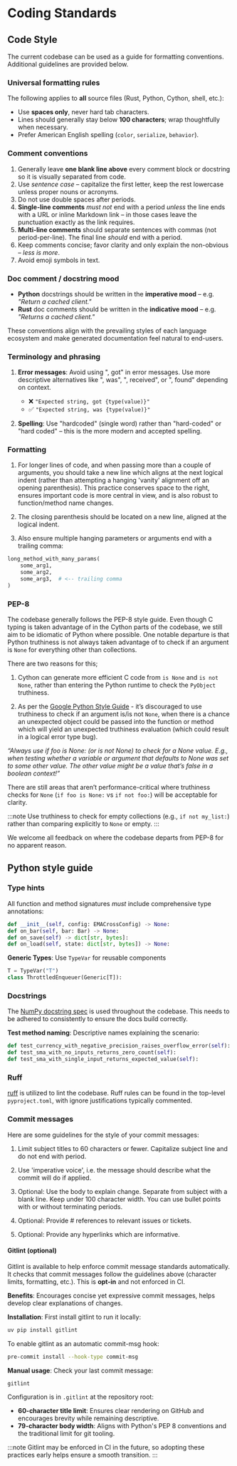 # Coding Standards

## Code Style

The current codebase can be used as a guide for formatting conventions.
Additional guidelines are provided below.

### Universal formatting rules

The following applies to **all** source files (Rust, Python, Cython, shell, etc.):

- Use **spaces only**, never hard tab characters.
- Lines should generally stay below **100 characters**; wrap thoughtfully when necessary.
- Prefer American English spelling (`color`, `serialize`, `behavior`).

### Comment conventions

1. Generally leave **one blank line above** every comment block or docstring so it is visually separated from code.
2. Use *sentence case* – capitalize the first letter, keep the rest lowercase unless proper nouns or acronyms.
3. Do not use double spaces after periods.
4. **Single-line comments** *must not* end with a period *unless* the line ends with a URL or inline Markdown link – in those cases leave the punctuation exactly as the link requires.
5. **Multi-line comments** should separate sentences with commas (not period-per-line). The final line *should* end with a period.
6. Keep comments concise; favor clarity and only explain the non-obvious – *less is more*.
7. Avoid emoji symbols in text.

### Doc comment / docstring mood

- **Python** docstrings should be written in the **imperative mood** – e.g. *"Return a cached client."*
- **Rust** doc comments should be written in the **indicative mood** – e.g. *"Returns a cached client."*

These conventions align with the prevailing styles of each language ecosystem and make generated
documentation feel natural to end-users.

### Terminology and phrasing

1. **Error messages**: Avoid using ", got" in error messages. Use more descriptive alternatives like ", was", ", received", or ", found" depending on context.
   - ❌ `"Expected string, got {type(value)}"`
   - ✅ `"Expected string, was {type(value)}"`

2. **Spelling**: Use "hardcoded" (single word) rather than "hard-coded" or "hard coded" – this is the more modern and accepted spelling.

### Formatting

1. For longer lines of code, and when passing more than a couple of arguments, you should take a new line which aligns at the next logical indent (rather than attempting a hanging 'vanity' alignment off an opening parenthesis). This practice conserves space to the right, ensures important code is more central in view, and is also robust to function/method name changes.

2. The closing parenthesis should be located on a new line, aligned at the logical indent.

3. Also ensure multiple hanging parameters or arguments end with a trailing comma:

```python
long_method_with_many_params(
    some_arg1,
    some_arg2,
    some_arg3,  # <-- trailing comma
)
```

### PEP-8

The codebase generally follows the PEP-8 style guide. Even though C typing is taken advantage of in the Cython parts of the codebase, we still aim to be idiomatic of Python where possible.
One notable departure is that Python truthiness is not always taken advantage of to check if an argument is `None` for everything other than collections.

There are two reasons for this;

1. Cython can generate more efficient C code from `is None` and `is not None`, rather than entering the Python runtime to check the `PyObject` truthiness.

2. As per the [Google Python Style Guide](https://google.github.io/styleguide/pyguide.html) - it’s discouraged to use truthiness to check if an argument is/is not `None`, when there is a chance an unexpected object could be passed into the function or method which will yield an unexpected truthiness evaluation (which could result in a logical error type bug).

*“Always use if foo is None: (or is not None) to check for a None value. E.g., when testing whether a variable or argument that defaults to None was set to some other value. The other value might be a value that’s false in a boolean context!”*

There are still areas that aren’t performance-critical where truthiness checks for `None` (`if foo is None:` vs `if not foo:`) will be acceptable for clarity.

:::note
Use truthiness to check for empty collections (e.g., `if not my_list:`) rather than comparing explicitly to `None` or empty.
:::

We welcome all feedback on where the codebase departs from PEP-8 for no apparent reason.

## Python style guide

### Type hints

All function and method signatures *must* include comprehensive type annotations:

```python
def __init__(self, config: EMACrossConfig) -> None:
def on_bar(self, bar: Bar) -> None:
def on_save(self) -> dict[str, bytes]:
def on_load(self, state: dict[str, bytes]) -> None:
```

**Generic Types**: Use `TypeVar` for reusable components

```python
T = TypeVar("T")
class ThrottledEnqueuer(Generic[T]):
```

### Docstrings

The [NumPy docstring spec](https://numpydoc.readthedocs.io/en/latest/format.html) is used throughout the codebase.
This needs to be adhered to consistently to ensure the docs build correctly.

**Test method naming**: Descriptive names explaining the scenario:

```python
def test_currency_with_negative_precision_raises_overflow_error(self):
def test_sma_with_no_inputs_returns_zero_count(self):
def test_sma_with_single_input_returns_expected_value(self):
```

### Ruff

[ruff](https://astral.sh/ruff) is utilized to lint the codebase. Ruff rules can be found in the top-level `pyproject.toml`, with ignore justifications typically commented.

### Commit messages

Here are some guidelines for the style of your commit messages:

1. Limit subject titles to 60 characters or fewer. Capitalize subject line and do not end with period.

2. Use 'imperative voice', i.e. the message should describe what the commit will do if applied.

3. Optional: Use the body to explain change. Separate from subject with a blank line. Keep under 100 character width. You can use bullet points with or without terminating periods.

4. Optional: Provide # references to relevant issues or tickets.

5. Optional: Provide any hyperlinks which are informative.

#### Gitlint (optional)

Gitlint is available to help enforce commit message standards automatically. It checks that commit messages follow the guidelines above (character limits, formatting, etc.). This is **opt-in** and not enforced in CI.

**Benefits**: Encourages concise yet expressive commit messages, helps develop clear explanations of changes.

**Installation**: First install gitlint to run it locally:

```bash
uv pip install gitlint
```

To enable gitlint as an automatic commit-msg hook:

```bash
pre-commit install --hook-type commit-msg
```

**Manual usage**: Check your last commit message:

```bash
gitlint
```

Configuration is in `.gitlint` at the repository root:

- **60-character title limit**: Ensures clear rendering on GitHub and encourages brevity while remaining descriptive.
- **79-character body width**: Aligns with Python's PEP 8 conventions and the traditional limit for git tooling.

:::note
Gitlint may be enforced in CI in the future, so adopting these practices early helps ensure a smooth transition.
:::
